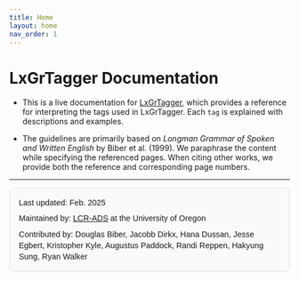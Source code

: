 ```yaml
---
title: Home
layout: home
nav_order: 1
---
```


# LxGrTagger Documentation

- This is a live documentation for [LxGrTagger](https://github.com/kristopherkyle/LxGrTgr), which provides a reference for interpreting the tags used in LxGrTagger.
Each `tag` is explained with descriptions and examples.

- The guidelines are primarily based on *Longman Grammar of Spoken and Written English* by Biber et al. (1999). We paraphrase the content while specifying the referenced pages. When citing other works, we provide both the reference and corresponding page numbers.


---
<div style="border: 1px solid #e0e0e0; border-radius: 8px; background: #fafafa; padding: 16px; margin-bottom: 16px; font-family: sans-serif; font-size: 0.9rem; line-height: 1.4;">
  <div style="margin-bottom: 8px;">Last updated: Feb. 2025</div>
  <div style="margin-bottom: 8px;">Maintained by: <a href="https://lcr-ads-lab.github.io/LCR-ADS-Home/" le="color:rgb(0, 0, 0), 0); text-decoration: none;">LCR-ADS</a> at the University of Oregon</div>
  <div>Contributed by: Douglas Biber, Jacobb Dirkx, Hana Dussan, Jesse Egbert, Kristopher Kyle, Augustus Paddock, Randi Reppen, Hakyung Sung, Ryan Walker </div>


